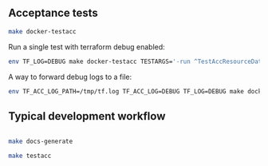 ## Acceptance tests

```bash
make docker-testacc
```

Run a single test with terraform debug enabled:
```bash
env TF_LOG=DEBUG make docker-testacc TESTARGS='-run ^TestAccResourceDataStreamLifecycle$$'
```

A way to forward debug logs to a file:
```bash
env TF_ACC_LOG_PATH=/tmp/tf.log TF_ACC_LOG=DEBUG TF_LOG=DEBUG make docker-testacc
```


## Typical development workflow

```bash

make docs-generate

make testacc
```